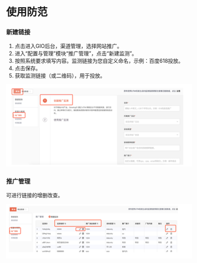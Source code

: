 # 使用防范

### 新建链接 

1. 点击进入GIO后台，渠道管理，选择网站推广。
2. 进入“配置与管理”模块“推广管理”，点击“新建监测”。
3. 按照系统要求填写内容。监测链接为您自定义命名，示例：百度618投放。
4. 点击保存。
5. 获取监测链接（或二维码），用于投放。

![](/assets/qudaoguanli/1.png)

### 推广管理

可进行链接的增删改查。

![](/assets/qudaoguanli/4.png)
